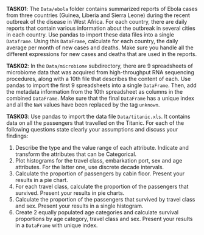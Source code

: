 **TASK01**: The `Data/ebola` folder contains summarized reports of Ebola cases from three countries (Guinea, Liberia and Sierra Leone) during the recent outbreak of the disease in West Africa. For each country, there are daily reports that contain various information about the outbreak in several cities in each country. Use pandas to import these data files into a single `Dataframe`. Using this `DataFrame`, calculate for each country, the daily average per month of new cases and deaths. Make sure you handle all the different expressions for new cases and deaths that are used in the reports.

**TASK02**: In the `Data/microbiome` subdirectory, there are 9 spreadsheets of microbiome data that was acquired from high-throughput RNA sequencing procedures, along with a 10th file that describes the content of each. Use pandas to import the first 9 spreadsheets into a single `DataFrame`. Then, add the metadata information from the 10th spreadsheet as columns in the combined `DataFrame`. Make sure that the final `DataFrame` has a unique index and all the `NaN` values have been replaced by the tag `unknown`.

**TASK03**: Use pandas to import the data file `Data/titanic.xls`. It contains data on all the passengers that travelled on the Titanic. For each of the following questions state clearly your assumptions and discuss your findings:
1. Describe the type and the value range of each attribute. Indicate and transform the attributes that can be Categorical.
2. Plot histograms for the travel class, embarkation port, sex and age attributes. For the latter one, use discrete decade intervals.
3. Calculate the proportion of passengers by cabin floor. Present your results in a pie chart.
4. For each travel class, calculate the proportion of the passengers that survived. Present your results in pie charts.
5. Calculate the proportion of the passengers that survived by travel class and sex. Present your results in a single histogram.
6. Create 2 equally populated age categories and calculate survival proportions by age category, travel class and sex. Present your results in a `DataFrame` with unique index.
